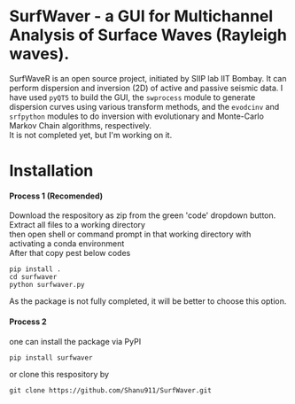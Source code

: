 # SurfWaver - a GUI for Multichannel Analysis of Surface Waves (Rayleigh waves).
SurfWaveR is an open source project, initiated by SIIP lab IIT Bombay. It can perform dispersion and inversion (2D) of active and passive seismic data. 
I have used `pyQT5` to build the GUI, the `swprocess` module to generate dispersion curves using various transform methods, and the `evodcinv` and `srfpython` modules to do inversion with evolutionary and Monte-Carlo Markov Chain algorithms, respectively. <br>
It is not completed yet, but I'm working on it.

# Installation
#### Process 1 (Recomended)
Download the respository as zip from the green 'code' dropdown button. <br>
Extract all files to a working directory <br>
then open shell or command prompt in that working directory with activating a conda environment <br>
After that copy pest below codes
```
pip install .
cd surfwaver
python surfwaver.py
```

As the package is not fully completed, it will be better to choose this option.

#### Process 2  

one can install the package via PyPI 
```
pip install surfwaver
```
or clone this respository by
```
git clone https://github.com/Shanu911/SurfWaver.git
```
